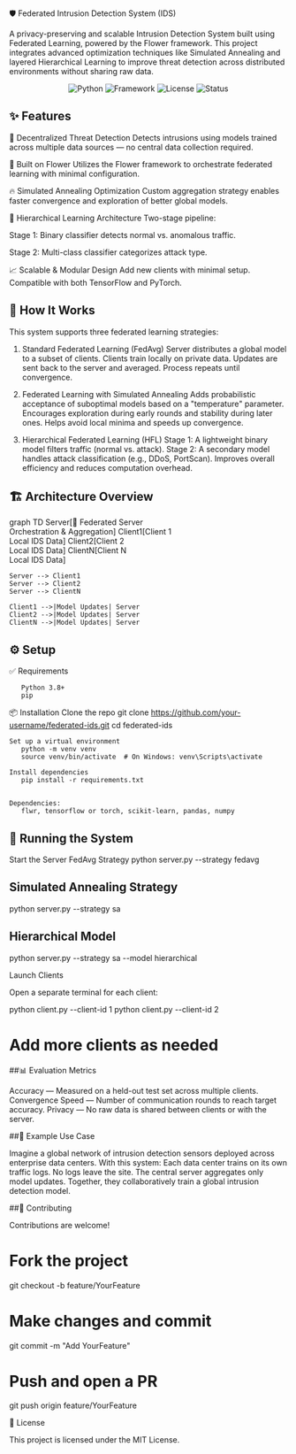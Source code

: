 🛡️ Federated Intrusion Detection System (IDS)

A privacy-preserving and scalable Intrusion Detection System built using Federated Learning, powered by the Flower framework. This project integrates advanced optimization techniques like Simulated Annealing and layered Hierarchical Learning to improve threat detection across distributed environments without sharing raw data.

<p align="center"> <img alt="Python" src="https://img.shields.io/badge/Python-3.8+-blue?style=flat-square&logo=python"> <img alt="Framework" src="https://img.shields.io/badge/Framework-Flower-orange?style=flat-square"> <img alt="License" src="https://img.shields.io/badge/License-MIT-green?style=flat-square"> <img alt="Status" src="https://img.shields.io/badge/Project-Active-brightgreen?style=flat-square"> </p>




## ✨ Features

📡 Decentralized Threat Detection
Detects intrusions using models trained across multiple data sources — no central data collection required.

🌸 Built on Flower
Utilizes the Flower framework to orchestrate federated learning with minimal configuration.

🔥 Simulated Annealing Optimization
Custom aggregation strategy enables faster convergence and exploration of better global models.

🧠 Hierarchical Learning Architecture
Two-stage pipeline:

Stage 1: Binary classifier detects normal vs. anomalous traffic.

Stage 2: Multi-class classifier categorizes attack type.

📈 Scalable & Modular Design
Add new clients with minimal setup. Compatible with both TensorFlow and PyTorch.

## 🧠 How It Works

This system supports three federated learning strategies:

 1. Standard Federated Learning (FedAvg)
    Server distributes a global model to a subset of clients.
    Clients train locally on private data.
    Updates are sent back to the server and averaged.
    Process repeats until convergence.

 2. Federated Learning with Simulated Annealing
    Adds probabilistic acceptance of suboptimal models based on a "temperature" parameter.
    Encourages exploration during early rounds and stability during later ones.
    Helps avoid local minima and speeds up convergence.

  3. Hierarchical Federated Learning (HFL)
     Stage 1: A lightweight binary model filters traffic (normal vs. attack).
     Stage 2: A secondary model handles attack classification (e.g., DDoS, PortScan).
     Improves overall efficiency and reduces computation overhead.


## 🏗️ Architecture Overview
graph TD
    Server[🌸 Federated Server<br>Orchestration & Aggregation]
    Client1[Client 1<br>Local IDS Data]
    Client2[Client 2<br>Local IDS Data]
    ClientN[Client N<br>Local IDS Data]

    Server --> Client1
    Server --> Client2
    Server --> ClientN

    Client1 -->|Model Updates| Server
    Client2 -->|Model Updates| Server
    ClientN -->|Model Updates| Server


## ⚙️ Setup
   ✅ Requirements

       Python 3.8+
       pip

   📦 Installation
       Clone the repo
       git clone https://github.com/your-username/federated-ids.git
       cd federated-ids

    Set up a virtual environment
       python -m venv venv
       source venv/bin/activate  # On Windows: venv\Scripts\activate

    Install dependencies
       pip install -r requirements.txt


    Dependencies:
       flwr, tensorflow or torch, scikit-learn, pandas, numpy

## 🚀 Running the System
   Start the Server
   FedAvg Strategy
   python server.py --strategy fedavg

## Simulated Annealing Strategy
   python server.py --strategy sa

## Hierarchical Model
   python server.py --strategy sa --model hierarchical

   Launch Clients

   Open a separate terminal for each client:

   python client.py --client-id 1
   python client.py --client-id 2
# Add more clients as needed

##📊 Evaluation Metrics

Accuracy — Measured on a held-out test set across multiple clients.
Convergence Speed — Number of communication rounds to reach target accuracy.
Privacy — No raw data is shared between clients or with the server.

##🧪 Example Use Case

Imagine a global network of intrusion detection sensors deployed across enterprise data centers. With this system:
Each data center trains on its own traffic logs.
No logs leave the site.
The central server aggregates only model updates.
Together, they collaboratively train a global intrusion detection model.

##🤝 Contributing

Contributions are welcome!

# Fork the project
git checkout -b feature/YourFeature
# Make changes and commit
git commit -m "Add YourFeature"
# Push and open a PR
git push origin feature/YourFeature

📄 License

This project is licensed under the MIT License.
